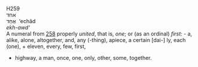 H259  
אחד  
אֶחָד ‎ ‘echâd  
*ekh-awd‘*  
A numeral from [258](h0258) properly *united*, that is, *one*; or (as an
ordinal) *first: -* a, alike, alone, altogether, and, any (-thing),
apiece, a certain \[dai-\] ly, each (one), + eleven, every, few, first,
+ highway, a man, once, one, only, other, some, together.  
